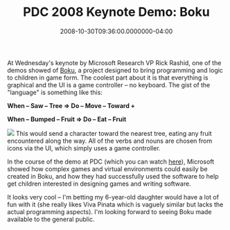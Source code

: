 ﻿---
title: "PDC 2008 Keynote Demo: Boku"
date: "2008-10-30T09:36:00.0000000-04:00"
description: At Wednesday's keynote by Microsoft Research VP Rick Rashid, one of
featuredImage: img/pdc-2008-keynote-demo-boku-featured.png
---

At Wednesday's keynote by Microsoft Research VP Rick Rashid, one of the demos showed of [Boku](http://research.microsoft.com/projects/boku), a project designed to bring programming and logic to children in game form. The coolest part about it is that everything is graphical and the UI is a game controller – no keyboard. The gist of the "language" is something like this:

**When – Saw – Tree => Do – Move – Toward +**

**When – Bumped – Fruit => Do – Eat – Fruit**

![](https://research.microsoft.com/projects/boku/Programming_UI.jpg) This would send a character toward the nearest tree, eating any fruit encountered along the way. All of the verbs and nouns are chosen from icons via the UI, which simply uses a game controller.

In the course of the demo at PDC (which you can watch [here](http://channel9.msdn.com/pdc2008/KYN04)), Microsoft showed how complex games and virtual environments could easily be created in Boku, and how they had successfully used the software to help get children interested in designing games and writing software.

It looks very cool – I'm betting my 6-year-old daughter would have a lot of fun with it (she really likes Viva Pinata which is vaguely similar but lacks the actual programming aspects). I'm looking forward to seeing Boku made available to the general public.

